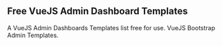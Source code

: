 ## Free VueJS Admin Dashboard Templates

A VueJS Admin Dashboards Templates list free for use. VueJS Bootstrap Admin Templates.
